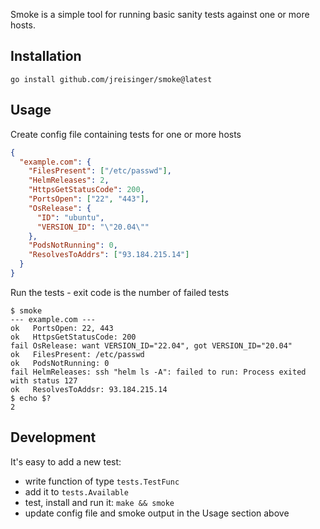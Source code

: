 Smoke is a simple tool for running basic sanity tests against one or more hosts.

## Installation

```
go install github.com/jreisinger/smoke@latest
```

## Usage

Create config file containing tests for one or more hosts

```json
{
  "example.com": {
    "FilesPresent": ["/etc/passwd"],
    "HelmReleases": 2,
    "HttpsGetStatusCode": 200,
    "PortsOpen": ["22", "443"],
    "OsRelease": {
      "ID": "ubuntu",
      "VERSION_ID": "\"20.04\""
    },
    "PodsNotRunning": 0,
    "ResolvesToAddrs": ["93.184.215.14"]
  }
}
```

Run the tests - exit code is the number of failed tests

```
$ smoke
--- example.com ---
ok   PortsOpen: 22, 443
ok   HttpsGetStatusCode: 200
fail OsRelease: want VERSION_ID="22.04", got VERSION_ID="20.04"
ok   FilesPresent: /etc/passwd
ok   PodsNotRunning: 0
fail HelmReleases: ssh "helm ls -A": failed to run: Process exited with status 127
ok   ResolvesToAddsr: 93.184.215.14
$ echo $?
2
```

## Development

It's easy to add a new test:

* write function of type `tests.TestFunc`
* add it to `tests.Available`
* test, install and run it: `make && smoke`
* update config file and smoke output in the Usage section above